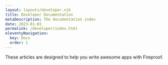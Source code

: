 ```yaml
---
layout: layouts/developer.njk
title: Developer Documentation
metaDescription: The documentation index
date: 2023-01-01
permalink: /developer/index.html
eleventyNavigation:
  key: Docs
  order: 1
---
```


These articles are designed to help you write awesome apps with Fireproof.